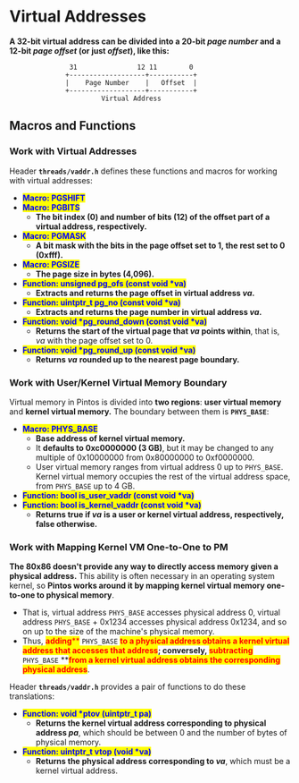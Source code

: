 # Virtual Addresses

**A 32-bit virtual address can be divided into a 20-bit&#x20;**_**page number**_**&#x20;and a 12-bit&#x20;**_**page offset**_**&#x20;(or just&#x20;**_**offset**_**), like this:**

```
               31               12 11        0
              +-------------------+-----------+
              |    Page Number    |   Offset  |
              +-------------------+-----------+
                       Virtual Address
```

## Macros and Functions

### Work with Virtual Addresses

Header **`threads/vaddr.h`** defines these functions and macros for working with virtual addresses:

* <mark style="color:blue;">**Macro: PGSHIFT**</mark>
* <mark style="color:blue;">**Macro: PGBITS**</mark>
  * **The bit index (0) and number of bits (12) of the offset part of a virtual address, respectively.**
* <mark style="color:blue;">**Macro: PGMASK**</mark>
  * **A bit mask with the bits in the page offset set to 1, the rest set to 0 (0xfff).**
* <mark style="color:blue;">**Macro: PGSIZE**</mark>
  * **The page size in bytes (4,096).**
* <mark style="color:blue;">**Function: unsigned pg\_ofs (const void \*va)**</mark>
  * **Extracts and returns the page offset in virtual address&#x20;**_**va**_**.**
* <mark style="color:blue;">**Function: uintptr\_t pg\_no (const void \*va)**</mark>
  * **Extracts and returns the page number in virtual address&#x20;**_**va**_**.**
* <mark style="color:blue;">**Function: void \*pg\_round\_down (const void \*va)**</mark>
  * **Returns the start of the virtual page that&#x20;**_**va**_**&#x20;points within**, that is, _va_ with the page offset set to 0.
* <mark style="color:blue;">**Function: void \*pg\_round\_up (const void \*va)**</mark>
  * **Returns&#x20;**_**va**_ **rounded up to the nearest page boundary.**

### Work with User/Kernel Virtual Memory Boundary

Virtual memory in Pintos is divided into **two regions**: **user virtual memory** and **kernel virtual memory.** The boundary between them is **`PHYS_BASE`**:

* <mark style="color:blue;">**Macro: PHYS\_BASE**</mark>
  * **Base address of kernel virtual memory.**
  * It **defaults to 0xc0000000 (3 GB)**, but it may be changed to any multiple of 0x10000000 from 0x80000000 to 0xf0000000.
  * User virtual memory ranges from virtual address 0 up to `PHYS_BASE`. Kernel virtual memory occupies the rest of the virtual address space, from `PHYS_BASE` up to 4 GB.
* <mark style="color:blue;">**Function: bool is\_user\_vaddr (const void \*va)**</mark>
* <mark style="color:blue;">**Function: bool is\_kernel\_vaddr (const void \*va)**</mark>
  * **Returns true if&#x20;**_**va**_ **is a user or kernel virtual address, respectively, false otherwise.**

### Work with Mapping Kernel VM One-to-One to PM

**The 80x86 doesn't provide any way to directly access memory given a physical address.** This ability is often necessary in an operating system kernel, so **Pintos works around it by mapping kernel virtual memory one-to-one to physical memory**.

* That is, virtual address `PHYS_BASE` accesses physical address 0, virtual address `PHYS_BASE` + 0x1234 accesses physical address 0x1234, and so on up to the size of the machine's physical memory.
* Thus, <mark style="color:red;">**adding**</mark><mark style="color:red;">\*\*</mark> `PHYS_BASE` <mark style="color:red;">**to a physical address obtains a kernel virtual address that accesses that address**</mark>**; conversely,&#x20;**<mark style="color:red;">**subtracting**</mark> `PHYS_BASE` \*\*<mark style="color:red;">**from a kernel virtual address obtains the corresponding physical address**</mark>.

Header **`threads/vaddr.h`** provides a pair of functions to do these translations:

* <mark style="color:blue;">**Function: void \*ptov (uintptr\_t pa)**</mark>
  * **Returns the kernel virtual address corresponding to physical address&#x20;**_**pa**_, which should be between 0 and the number of bytes of physical memory.
* <mark style="color:blue;">**Function: uintptr\_t vtop (void \*va)**</mark>
  * **Returns the physical address corresponding to&#x20;**_**va**_, which must be a kernel virtual address.
